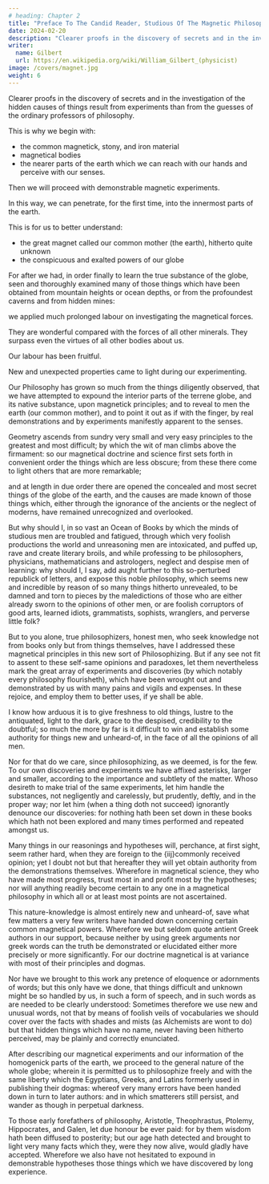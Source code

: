 ```yaml
---
# heading: Chapter 2
title: "Preface To The Candid Reader, Studious Of The Magnetic Philosophy"
date: 2024-02-20
description: "Clearer proofs in the discovery of secrets and in the investigation of the hidden causes of things result from experiments than from the guesses of the ordinary professors of philosophy"
writer:
  name: Gilbert
  url: https://en.wikipedia.org/wiki/William_Gilbert_(physicist)
image: /covers/magnet.jpg
weight: 6
---
```



<!-- VVILLIAM GILBERT OF COLCHESTER,
PHYSICIAN OF LONDON.
ON THE MAGNET, MAGNETICK
BODIES ALSO, AND ON
the great magnet the earth; a new Physiology,
demonstrated by many arguments
& experiments -->


Clearer proofs in the discovery of secrets and in the investigation of the hidden causes of things result from experiments than from the guesses of the ordinary professors of philosophy.

<!-- Clearer proofs, in the discovery of secrets, and in the investigation of the hidden causes of things, being afforded by trustworthy experiments and by demonstrated arguments, than by the probable guesses and opinions of the ordinary professors of philosophy. -->


This is why we begin with:
- the common magnetick, stony, and iron material
- magnetical bodies
- the nearer parts of the earth which we can reach with our hands and perceive with our senses.

<!-- , may be the , we have proposed to 
 noble substance of that -->

Then we will proceed with demonstrable magnetic experiments. 

In this way, we can penetrate, for the first time, into the innermost parts of the earth. 

This is for us to better understand:
- the great magnet called our common mother (the earth), hitherto quite unknown
- the conspicuous and exalted powers of our globe

For after we had, in order finally to learn the true substance of the globe, seen and thoroughly examined many of those things which have been obtained from mountain heights or ocean depths, or from the profoundest caverns and from hidden mines: 

we applied much prolonged labour on investigating the magnetical forces. 

They are wonderful compared with the forces of all other minerals. They surpass even the virtues of all other bodies about us. 

Our labour has been fruitful. 

New and unexpected properties came to light during our experimenting. 

Our Philosophy has grown so much from the things diligently observed, that we have attempted to expound the interior parts of the terrene globe, and its native substance, upon magnetick principles; and to reveal to men the earth (our common mother), and to point it out as if with the finger, by real demonstrations and by experiments manifestly apparent to the senses. 

Geometry ascends from sundry very small and very easy principles to the greatest and most difficult; by which the wit of man climbs above the firmament: so our magnetical doctrine and science first sets forth in convenient order the things which are less obscure; from these there come to light others that are more remarkable; 

and at length in due order there are opened the concealed and most secret things of the globe of the earth, and the causes are made known of those things which, either through the ignorance of the ancients or the neglect of moderns, have remained unrecognized and overlooked. 

But why should I, in so vast an Ocean of Books by which the minds of studious men are troubled and fatigued, through which very foolish productions the world and unreasoning men are intoxicated, and puffed up, rave and create literary broils, and while professing to be philosophers, physicians, mathematicians and astrologers, neglect and despise men of learning: why should I, I say, add aught further to this so-perturbed republick of letters, and expose this noble philosophy, which seems new and incredible by reason of so many things hitherto unrevealed, to be damned and torn to pieces by the maledictions of those who are either already sworn to the opinions of other men, or are foolish corruptors of good arts, learned idiots, grammatists, sophists, wranglers, and perverse little folk? 

But to you alone, true philosophizers, honest men, who seek knowledge not from books only but from things themselves, have I addressed these magnetical principles in this new sort of Philosophizing. But if any see not fit to assent to these self-same opinions and paradoxes, let them nevertheless mark the great array of experiments and discoveries (by which notably every philosophy flourisheth), which have been wrought out and demonstrated by us with many pains and vigils and expenses. In these rejoice, and employ them to better uses, if ye shall be able. 

I know how arduous it is to give freshness to old things, lustre to the antiquated, light to the dark, grace to the despised, credibility to the doubtful; so much the more by far is it difficult to win and establish some authority for things new and unheard-of, in the face of all the opinions of all men. 

Nor for that do we care, since philosophizing, as we deemed, is for the few. To our own discoveries and experiments we have affixed asterisks, larger and smaller, according to the importance and subtlety of the matter. Whoso desireth to make trial of the same experiments, let him handle the substances, not negligently and carelessly, but prudently, deftly, and in the proper way; nor let him (when a thing doth not succeed) ignorantly denounce our discoveries: for nothing hath been set down in these books which hath not been explored and many times performed and repeated amongst us. 

Many things in our reasonings and hypotheses will, perchance, at first sight, seem rather hard, when they are foreign to the {iij}commonly received opinion; yet I doubt not but that hereafter they will yet obtain authority from the demonstrations themselves. Wherefore in magnetical science, they who have made most progress, trust most in and profit most by the hypotheses; nor will anything readily become certain to any one in a magnetical philosophy in which all or at least most points are not ascertained. 

This nature-knowledge is almost entirely new and unheard-of, save what few matters a very few writers have handed down concerning certain common magnetical powers. Wherefore we but seldom quote antient Greek authors in our support, because neither by using greek arguments nor greek words can the truth be demonstrated or elucidated either more precisely or more significantly. For our doctrine magnetical is at variance with most of their principles and dogmas. 

Nor have we brought to this work any pretence of eloquence or adornments of words; but this only have we done, that things difficult and unknown might be so handled by us, in such a form of speech, and in such words as are needed to be clearly understood: Sometimes therefore we use new and unusual words, not that by means of foolish veils of vocabularies we should cover over the facts with shades and mists (as Alchemists are wont to do) but that hidden things which have no name, never having been hitherto perceived, may be plainly and correctly enunciated. 

After describing our magnetical experiments and our information of the homogenick parts of the earth, we proceed to the general nature of the whole globe; wherein it is permitted us to philosophize freely and with the same liberty which the Egyptians, Greeks, and Latins formerly used in publishing their dogmas: whereof very many errors have been handed down in turn to later authors: and in which smatterers still persist, and wander as though in perpetual darkness. 

To those early forefathers of philosophy, Aristotle, Theophrastus, Ptolemy, Hippocrates, and Galen, let due honour be ever paid: for by them wisdom hath been diffused to posterity; but our age hath detected and brought to light very many facts which they, were they now alive, would gladly have accepted. Wherefore we also have not hesitated to expound in demonstrable hypotheses those things which we have discovered by long experience.
